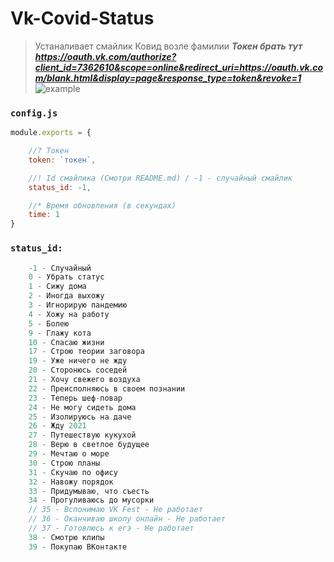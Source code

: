 # Vk-Covid-Status

> Устаналивает смайлик Ковид возле фамилии
***Токен брать тут https://oauth.vk.com/authorize?client_id=7362610&scope=online&redirect_uri=https://oauth.vk.com/blank.html&display=page&response_type=token&revoke=1*** 
![example](https://i.imgur.com/Jpscnil.png)

### **```config.js```**

```js
module.exports = {

    //? Токен
    token: `токен`,

    //! Id смайлика (Смотри README.md) / -1 - случайный смайлик
    status_id: -1,

    //* Время обновления (в секундах)
    time: 1
}
```

### **```status_id:```**

```js
    -1 - Случайный
    0 - Убрать статус
    1 - Сижу дома
    2 - Иногда выхожу
    3 - Игнорирую пандемию
    4 - Хожу на работу
    5 - Болею
    9 - Глажу кота
    10 - Спасаю жизни
    17 - Строю теории заговора
    19 - Уже ничего не жду
    20 - Сторонюсь соседей
    21 - Хочу свежего воздуха
    22 - Преисполняюсь в своем познании
    23 - Теперь шеф-повар
    24 - Не могу сидеть дома
    25 - Изолируюсь на даче
    26 - Жду 2021
    27 - Путешествую кукухой
    28 - Верю в светлое будущее
    29 - Мечтаю о море
    30 - Строю планы
    31 - Скучаю по офису
    32 - Навожу порядок
    33 - Придумываю, что съесть
    34 - Прогуливаюсь до мусорки
    // 35 - Вспонимаю VK Fest - Не работает
    // 36 - Оканчиваю школу онлайн - Не работает
    // 37 - Готовлюсь к егэ - Не работает
    38 - Смотрю клипы
    39 - Покупаю ВКонтакте
```
